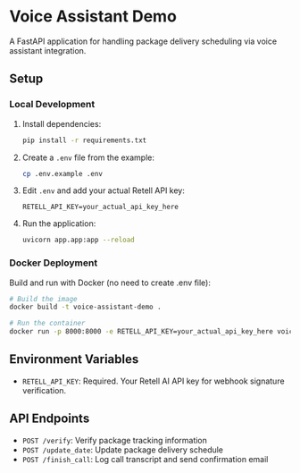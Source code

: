 # Voice Assistant Demo

A FastAPI application for handling package delivery scheduling via voice assistant integration.

## Setup

### Local Development

1. Install dependencies:
   ```bash
   pip install -r requirements.txt
   ```

2. Create a `.env` file from the example:
   ```bash
   cp .env.example .env
   ```

3. Edit `.env` and add your actual Retell API key:
   ```
   RETELL_API_KEY=your_actual_api_key_here
   ```

4. Run the application:
   ```bash
   uvicorn app.app:app --reload
   ```

### Docker Deployment

Build and run with Docker (no need to create .env file):

```bash
# Build the image
docker build -t voice-assistant-demo .

# Run the container
docker run -p 8000:8000 -e RETELL_API_KEY=your_actual_api_key_here voice-assistant-demo
```

## Environment Variables

- `RETELL_API_KEY`: Required. Your Retell AI API key for webhook signature verification.

## API Endpoints

- `POST /verify`: Verify package tracking information
- `POST /update_date`: Update package delivery schedule
- `POST /finish_call`: Log call transcript and send confirmation email